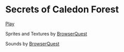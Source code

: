 # Secrets of Caledon Forest
[Play](https://mirobit.github.io/secrets-of-caledon-forest/)

Sprites and Textures by [BrowserQuest](https://github.com/mozilla/BrowserQuest)

Sounds by [BrowserQuest](https://github.com/mozilla/BrowserQuest)
